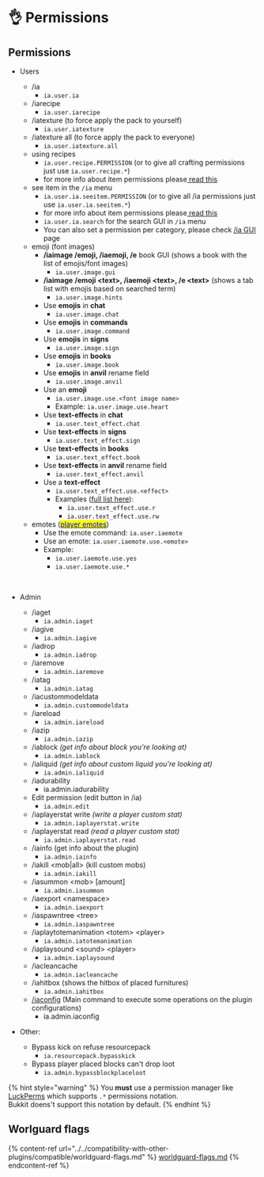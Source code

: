 # 👌 Permissions

## Permissions

*   Users

    * /ia
      * `ia.user.ia`
    * /iarecipe
      * `ia.user.iarecipe`
    * /iatexture (to force apply the pack to yourself)
      * `ia.user.iatexture`
    * /iatexture all (to force apply the pack to everyone)
      * `ia.user.iatexture.all`
    * using recipes
      * `ia.user.recipe.PERMISSION` (or to give all crafting permissions just use `ia.user.recipe.*`)
      * for more info about item permissions please[ read this](../adding-content/item-properties/basic/item-permission.md)
    * see item in the `/ia` menu
      * `ia.user.ia.seeitem.PERMISSION` (or to give all /ia permissions just use `ia.user.ia.seeitem.*`)
      * for more info about item permissions please[ read this](../adding-content/item-properties/basic/item-permission.md)
      * `ia.user.ia.search` for the search GUI in `/ia` menu
      * You can also set a permission per category, please check [/ia GUI ](../ia.md)page
    * emoji (font images)
      * **/iaimage /emoji, /iaemoji, /e** book GUI (shows a book with the list of emojis/font images)
        * `ia.user.image.gui`
      * **/iaimage** **/emoji \<text>, /iaemoji \<text>, /e \<text>** (shows a tab list with emojis based on searched term)
        * `ia.user.image.hints`
      * Use **emojis** in **chat**
        * `ia.user.image.chat`
      * Use **emojis** in **commands**
        * `ia.user.image.command`
      * Use **emojis** in **signs**
        * `ia.user.image.sign`
      * Use **emojis** in **books**
        * `ia.user.image.book`
      * Use **emojis** in **anvil** rename field
        * `ia.user.image.anvil`
      * Use an **emoji**
        * `ia.user.image.use.<font image name>`
        * Example: `ia.user.image.use.heart`
      * Use **text-effects** in **chat**
        * `ia.user.text_effect.chat`
      * Use **text-effects** in **signs**
        * `ia.user.text_effect.sign`
      * Use **text-effects** in **books**
        * `ia.user.text_effect.book`
      * Use **text-effects** in **anvil** rename field
        * `ia.user.text_effect.anvil`
      * Use a **text-effect**
        * `ia.user.text_effect.use.<effect>`
        * Examples ([full list here](../text-effects-1.17+.md)):
          * `ia.user.text_effect.use.r`
          * `ia.user.text_effect.use.rw`
    * emotes ([<mark style="color:blue;">player emotes</mark>](../adding-content/player-emotes/))
      * Use the emote command: `ia.user.iaemote`
      * Use an emote: `ia.user.iaemote.use.<emote>`
      * Example:
        * `ia.user.iaemote.use.yes`
        * `ia.user.iaemote.use.*`

    ​
* Admin
  * /iaget
    * `ia.admin.iaget`
  * /iagive
    * `ia.admin.iagive`
  * /iadrop
    * `ia.admin.iadrop`
  * /iaremove
    * `ia.admin.iaremove`
  * /iatag
    * `ia.admin.iatag`
  * /iacustommodeldata
    * `ia.admin.custommodeldata`
  * /iareload
    * `ia.admin.iareload`
  * /iazip
    * `ia.admin.iazip`
  * /iablock _(get info about block you're looking at)_
    * `ia.admin.iablock`
  * /ialiquid _(get info about custom liquid you're looking at)_
    * `ia.admin.ialiquid`
  * /iadurability
    * ia.admin.iadurability
  * Edit permission (edit button in /ia)
    * `ia.admin.edit`
  * /iaplayerstat write _(write a player custom stat)_
    * `ia.admin.iaplayerstat.write`
  * /iaplayerstat read _(read a player custom stat)_
    * `ia.admin.iaplayerstat.read`
  * /iainfo (get info about the plugin)
    * `ia.admin.iainfo`
  * /iakill \<mob|all> (kill custom mobs)
    * `ia.admin.iakill`
  * /iasummon \<mob> \[amount]
    * `ia.admin.iasummon`
  * /iaexport \<namespace>
    * `ia.admin.iaexport`
  * /iaspawntree \<tree>
    * `ia.admin.iaspawntree`
  * /iaplaytotemanimation \<totem> \<player>
    * `ia.admin.iatotemanimation`
  * /iaplaysound \<sound> \<player>
    * `ia.admin.iaplaysound`
  * /iacleancache
    * `ia.admin.iacleancache`
  * /iahitbox (shows the hitbox of placed furnitures)
    * `ia.admin.iahitbox`
  * [/iaconfig](../commands/iaconfig.md) (Main command to execute some operations on the plugin configurations)
    * ia.admin.iaconfig
* Other:
  * Bypass kick on refuse resourcepack
    * `ia.resourcepack.bypasskick`
  * Bypass player placed blocks can't drop loot
    * `ia.admin.bypassblockplaceloot`

{% hint style="warning" %}
You **must** use a permission manager like [LuckPerms](https://luckperms.net/download) which supports `.*` permissions notation.\
Bukkit doens't support this notation by default.
{% endhint %}

## Worlguard flags

{% content-ref url="../../compatibility-with-other-plugins/compatible/worldguard-flags.md" %}
[worldguard-flags.md](../../compatibility-with-other-plugins/compatible/worldguard-flags.md)
{% endcontent-ref %}

